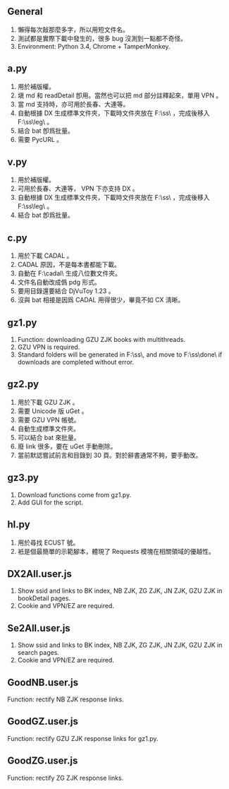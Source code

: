 ## General
1. 懶得每次敲那麼多字，所以用短文件名。
2. 測試都是實際下載中發生的，很多 bug 沒測到一點都不奇怪。
3. Environment: Python 3.4, Chrome + TamperMonkey.

## a.py
1. 用於補版權。
2. 塡 md 和 readDetail 卽用。當然也可以把 md 部分註釋起來，單用 VPN 。
3. 當 md 支持時，亦可用於長春、大連等。
4. 自動根據 DX 生成標準文件夾，下載時文件夾放在 F:\\ss\\ ，完成後移入 F:\\ss\\leg\\ 。
5. 結合 bat 卽爲批量。
6. 需要 PycURL 。

## v.py
1. 用於補版權。
2. 可用於長春、大連等， VPN 下亦支持 DX 。
3. 自動根據 DX 生成標準文件夾，下載時文件夾放在 F:\\ss\\ ，完成後移入 F:\\ss\\leg\\ 。
4. 結合 bat 卽爲批量。

## c.py
1. 用於下載 CADAL 。
2. CADAL 原因，不是每本書都能下載。
3. 自動在 F:\\cadal\\ 生成八位數文件夾。
4. 文件名自動改成僞 pdg 形式。
5. 要用目錄還要結合 DjVuToy 1.23 。
6. 沒與 bat 相接是因爲 CADAL 用得很少，畢竟不如 CX 淸晰。

## gz1.py
1. Function: downloading GZU ZJK books with multithreads.
2. GZU VPN is required.
3. Standard folders will be generated in F:\\ss\\, and move to F:\\ss\\done\\ if downloads are completed without error.

## gz2.py
1. 用於下載 GZU ZJK 。
2. 需要 Unicode 版 uGet 。
3. 需要 GZU VPN 帳號。
4. 自動生成標準文件夾。
5. 可以結合 bat 來批量。
6. 廢 link 很多，要在 uGet 手動刪除。
7. 當前默認嘗試前言和目錄到 30 頁。對於辭書通常不夠，要手動改。

## gz3.py
1. Download functions come from gz1.py.
2. Add GUI for the script.

## hl.py
1. 用於尋找 ECUST 號。
2. 衹是個最簡單的示範腳本，體現了 Requests 模塊在相關領域的優越性。

## DX2All.user.js
1. Show ssid and links to BK index, NB ZJK, ZG ZJK, JN ZJK, GZU ZJK in bookDetail pages.
2. Cookie and VPN/EZ are required.

## Se2All.user.js
1. Show ssid and links to BK index, NB ZJK, ZG ZJK, JN ZJK, GZU ZJK in search pages.
2. Cookie and VPN/EZ are required.

## GoodNB.user.js
Function: rectify NB ZJK response links.

## GoodGZ.user.js
Function: rectify GZU ZJK response links for gz1.py.

## GoodZG.user.js
Function: rectify ZG ZJK response links.